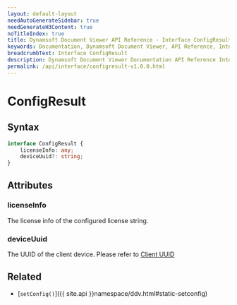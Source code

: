 ```yaml
---
layout: default-layout
needAutoGenerateSidebar: true
needGenerateH3Content: true
noTitleIndex: true
title: Dynamsoft Document Viewer API Reference - Interface ConfigResult
keywords: Documentation, Dynamsoft Document Viewer, API Reference, Interface ConfigResult
breadcrumbText: Interface ConfigResult
description: Dynamsoft Document Viewer Documentation API Reference Interface ConfigResult Page
permalink: /api/interface/configresult-v1.0.0.html
---
```


# ConfigResult

## Syntax

```typescript
interface ConfigResult {
    licenseInfo: any;
    deviceUuid?: string;
}
```

## Attributes

### licenseInfo

The license info of the configured license string.

### deviceUuid

The UUID of the client device. Please refer to [Client UUID](https://www.dynamsoft.com/license-server/docs/about/terms.html#client-uuid)

## Related

- [`setConfig()`]({{ site.api }}namespace/ddv.html#static-setconfig)
